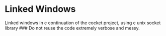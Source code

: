 # Linked Windows
Linked windows in c continuation of the cocket project, using c unix socket library ### Do not reuse the code extremely verbose and messy.


